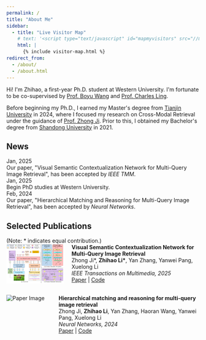```yaml
---
permalink: /
title: "About Me" 
sidebar:
  - title: "Live Visitor Map"
    # text: '<script type="text/javascript" id="mapmyvisitors" src="//mapmyvisitors.com/map.js?d=dV7Qzbdv-RPP8hT9v1_Of6hBDaV3otFu3tYEtnOosE8&cl=ffffff&w=a"></script>'
    html: |
      {% include visitor-map.html %}
redirect_from: 
  - /about/
  - /about.html
---
```


Hi! I'm Zhihao, a first-year Ph.D. student at Western University. I'm fortunate to be co-supervised by [Prof. Boyu Wang](https://sites.google.com/site/borriewang/home) and [Prof. Charles Ling](https://www.csd.uwo.ca/~xling/). 

Before beginning my Ph.D., I earned my Master's degree from [Tianjin University](https://en.tju.edu.cn/) in 2024, where I focused my research on Cross-Modal Retrieval under the guidance of [Prof. Zhong Ji](https://faculty.tju.edu.cn/zhongJi/en/index.htm). Prior to this, I obtained my Bachelor's degree from [Shandong University](https://www.en.sdu.edu.cn) in 2021. 

<h2>News</h2>

<div class="news-container">

  <div class="news-item">
    <div class="news-date">Jan, 2025</div>
    <div class="news-description">
      Our paper, "Visual Semantic Contextualization Network for Multi-Query Image Retrieval", has been accepted by <em>IEEE TMM</em>.
    </div>
  </div>

  <div class="news-item">
    <div class="news-date">Jan, 2025</div>
    <div class="news-description">
      Begin PhD studies at Western University.
    </div>
  </div>

  <div class="news-item">
    <div class="news-date">Feb, 2024</div>
    <div class="news-description">
      Our paper, "Hierarchical Matching and Reasoning for Multi-Query Image Retrieval", has been accepted by <em>Neural Networks</em>.
    </div>
  </div>

</div>

<h2>Selected Publications</h2>
(Note: * indicates equal contribution.)

<div style="display: flex; align-items: flex-start; margin-bottom: 30px;">
    <img src="../images/paper_VSCN.png" alt="Paper Image" style="width: 150px; margin-right: 20px;">
    <div>
        <strong>Visual Semantic Contextualization Network for Multi-Query Image Retrieval</strong><br>
        Zhong Ji*, <strong>Zhihao Li*</strong>, Yan Zhang, Yanwei Pang, Xuelong Li<br>
        <em>IEEE Transactions on Multimedia, 2025</em><br>
        <a href="https://ieeexplore.ieee.org/abstract/document/11086420">Paper</a> | <a href="https://github.com/zhli-cs/VSCN">Code</a>
    </div>
</div>

<div style="display: flex; align-items: flex-start;">
    <img src="../images/paper_HMRN.png" alt="Paper Image" style="width: 150px; margin-right: 20px;">
    <div>
        <strong>Hierarchical matching and reasoning for multi-query image retrieval</strong><br>
        Zhong Ji, <strong>Zhihao Li</strong>, Yan Zhang, Haoran Wang, Yanwei Pang, Xuelong Li<br>
        <em>Neural Networks, 2024</em><br>
        <a href="https://www.sciencedirect.com/science/article/abs/pii/S0893608024001242">Paper</a> | <a href="https://github.com/zhli-cs/HMRN">Code</a>
    </div>
</div>

